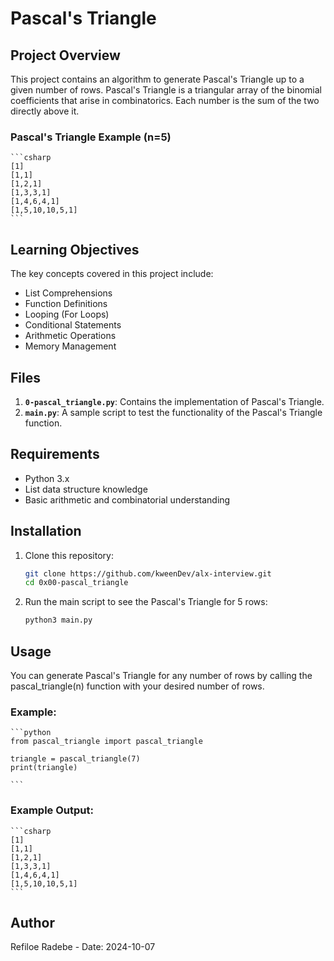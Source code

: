 # Pascal's Triangle

## Project Overview

This project contains an algorithm to generate Pascal's Triangle up to a given number of rows. Pascal's Triangle is a triangular array of the binomial coefficients that arise in combinatorics. Each number is the sum of the two directly above it.

### Pascal's Triangle Example (n=5)

    ```csharp
    [1]
    [1,1]
    [1,2,1]
    [1,3,3,1]
    [1,4,6,4,1]
    [1,5,10,10,5,1]
    ```

## Learning Objectives

The key concepts covered in this project include:

- List Comprehensions
- Function Definitions
- Looping (For Loops)
- Conditional Statements
- Arithmetic Operations
- Memory Management

## Files

1. **`0-pascal_triangle.py`**: Contains the implementation of Pascal's Triangle.
2. **`main.py`**: A sample script to test the functionality of the Pascal's Triangle function.

## Requirements

- Python 3.x
- List data structure knowledge
- Basic arithmetic and combinatorial understanding

## Installation

1. Clone this repository:

   ```bash
   git clone https://github.com/kweenDev/alx-interview.git
   cd 0x00-pascal_triangle
   ```

2. Run the main script to see the Pascal's Triangle for 5 rows:
   ```bash
   python3 main.py
   ```

## Usage

You can generate Pascal's Triangle for any number of rows by calling the pascal_triangle(n) function with your desired number of rows.

### Example:

    ```python
    from pascal_triangle import pascal_triangle

    triangle = pascal_triangle(7)
    print(triangle)

    ```

### Example Output:

    ```csharp
    [1]
    [1,1]
    [1,2,1]
    [1,3,3,1]
    [1,4,6,4,1]
    [1,5,10,10,5,1]
    ```

## Author

Refiloe Radebe - Date: 2024-10-07
